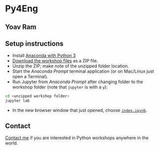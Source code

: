 # Py4Eng
## Yoav Ram

## Setup instructions

- Install [Anaconda with Python 3](http://anaconda.com/download/)
- [Download the workshop files](https://github.com/yoavram/Py4Eng/archive/master.zip) as a ZIP file.
- Unzip the ZIP; make note of the unzipped folder location.
- Start the *Anaconda Prompt* terminal application (or on Mac/Linux just open a Terminal).
- Run Jupyter from *Anaconda Prompt* after changing folder to the workshop folder (note that `jupyter` is with a `y`):
```sh
cd <unzipped workshop folder>
jupyter lab
```
- In the new browser window that just opened, choose [`index.ipynb`](index.ipynb).

## Contact

[Contact me](mailto:yoav@yoavram.com) if you are interested in Python workshops anywhere in the world.

